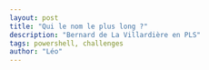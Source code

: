 ```yaml
---
layout: post
title: "Qui le nom le plus long ?"
description: "Bernard de La Villardière en PLS"
tags: powershell, challenges
author: "Léo"
---
```

